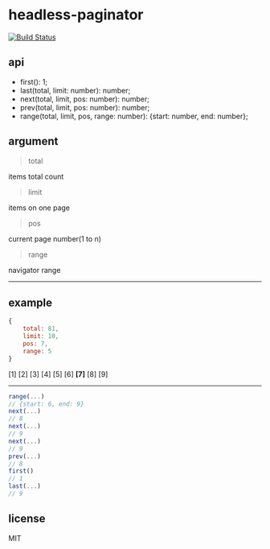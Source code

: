 # headless-paginator
[![Build Status](https://travis-ci.org/deptno/headless-paginator.svg?branch=master)](https://travis-ci.org/deptno/headless-paginator)


## api
* first(): 1;
* last(total, limit: number): number;
* next(total, limit, pos: number): number;
* prev(total, limit, pos: number): number;
* range(total, limit, pos, range: number): {start: number, end: number};

## argument
> total

items total count

> limit

items on one page

> pos

current page number(1 to n)

> range

navigator range

---

## example

```javascript
{
    total: 81,
    limit: 10,
    pos: 7,
    range: 5
}
```

[1] [2] [3] [4] [5]
[6] **[7]** [8] [9]

---
```javascript
range(...)
// {start: 6, end: 9}
next(...)
// 8
next(...)
// 9
next(...)
// 9
prev(...)
// 8
first()
// 1
last(...)
// 9
```

## license
MIT
